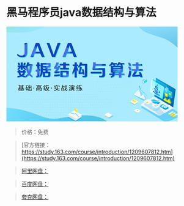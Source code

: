 # 黑马程序员java数据结构与算法

![img](../../../assets/study163/free/e7664c616c934076bd7ced9999bef3a7.jpg)

> 价格：免费

> [官方链接：https://study.163.com/course/introduction/1209607812.htm](https://study.163.com/course/introduction/1209607812.htm)

> [阿里网盘：]()

> [百度网盘：]()

> [夸克网盘：]()
